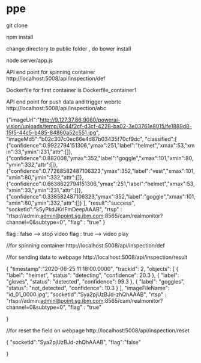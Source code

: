 # ppe
git clone 

npm install 

change directory to public folder , do bower install 

node server/app.js  

API end point for spinning container
http://localhost:5008/api/inspection/def 

Dockerfile for first container is Dockerfile_container1


API end point for push data and trigger webrtc
http://localhost:5008/api/inspection/abc

  {"imageUrl":"http://9.127.37.86:9080/powerai-vision/uploads/temp/6c44f2cf-d3cf-4228-ba02-3e03761e8015/fe1889d8-15f5-44c5-b485-84860a52c551.jpg",
  "imageMd5":"b02c307c0ec66e4d87b03435f70cf9dc",
  "classified":[
  {"confidence":0.9922794151306,"ymax":251,"label":"helmet","xmax":53,"xmin":33,"ymin":231,"attr":[]},
  {"confidence":0.882008,"ymax":352,"label":"goggle","xmax":101,"xmin":80,"ymin":332,"attr":[]},
  {"confidence":0.77268582487106323,"ymax":352,"label":"vest","xmax":101,"xmin":80,"ymin":332,"attr":[]},
  {"confidence":0.6638622794151306,"ymax":251,"label":"helmet","xmax":53,"xmin":33,"ymin":231,"attr":[]},
  {"confidence":0.338582487106323,"ymax":352,"label":"goggle","xmax":101,"xmin":80,"ymin":332,"attr":[]}
  ],
  "result":"success",
   "socketId":"k5yPkdJKrIFmDeepAAAB",
  "rtsp" : "rtsp://admin:admin@point.sg.ibm.com:8565/cam/realmonitor?channel=0&subtype=0",
  "flag" : "true"
  }
  
  
  flag : false  --> stop video
  flag : true  --> video play
  

  //for spinning container 
  http://localhost:5008/api/inspection/def


 //for sending data to webpage
 http://localhost:5008/api/inspection/result

 {
"timestamp":"2020-06-25 11:18:00.0000",
"trackId": 2,
"objects": [
  {
  "label": "helmet",
  "status": "detecting",
  "confidence": 20.3
 },
 {
  "label": "gloves",
  "status": "detected",
  "confidence": 99.3
},
{
"label": "goggles",
"status": "not_detected",
"confidence": 10.3
}
],
"imageFileName": "id_01_0000.jpg",
 "socketId":"Sya2pjUzBJd-zhQhAAAB",
  "rtsp" : "rtsp://admin:admin@point.sg.ibm.com:8565/cam/realmonitor?channel=0&subtype=0",
  "flag" : "true"

}
 
//for reset the field on webpage
 http://localhost:5008/api/inspection/reset

{
 "socketId":"Sya2pjUzBJd-zhQhAAAB",
 "flag":"false"

}
 
 

 
